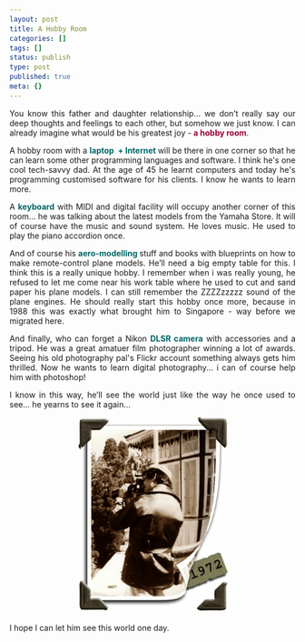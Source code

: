 ```yaml
---
layout: post
title: A Hobby Room
categories: []
tags: []
status: publish
type: post
published: true
meta: {}
---
```

<p align="justify">You know this father and daughter relationship... we don’t really say our deep thoughts and feelings to each other, but somehow we just know. I can already imagine what would be his greatest joy - <font color="#990033"><strong>a hobby room</strong></font>.</p>
<p align="justify">A hobby room with a <font color="#006666"><strong>laptop  + Internet </strong></font>will be there in one corner so that he can learn some other programming languages and software. I think he's one cool tech-savvy dad. At the age of 45 he learnt computers and today he's programming customised software for his clients. I know he wants to learn more.</p>
<p align="justify">A <font color="#006666"><strong>keyboard</strong></font> with MIDI and digital facility will occupy another corner of this room... he was talking about the latest models from the Yamaha Store. It will of course have the music and sound system. He loves music. He used to play the piano accordion once.</p>
<p align="justify">And of course his <font color="#006666"><strong>aero-modelling </strong></font>stuff and books with blueprints on how to make remote-control plane models. He’ll need a big empty table for this. I think this is a really unique hobby. I remember when i was really young, he refused to let me come near his work table where he used to cut and sand paper his plane models. I can still remember the ZZZZzzzzz sound of the plane engines. He should really start this hobby once more, because in 1988 this was exactly what brought him to Singapore - way before we migrated here.</p>
<p align="justify">And finally, who can forget a Nikon <font color="#006666"><strong>DLSR camera</strong></font> with accessories and a tripod. He was a great amatuer film photographer winning a lot of awards. Seeing his old photography pal's Flickr account something always gets him thrilled. Now he wants to learn digital photography... i can of course help him with photoshop!</p>
<p align="justify">I know in this way, he’ll see the world just like the way he once used to see... he yearns to see it again...</p>
<p align="center"><img src="/img/da1.jpg" /></p>
I hope I can let him see this world one day.
